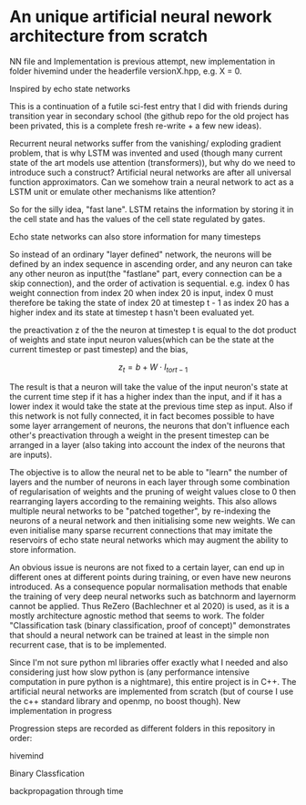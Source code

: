 # An unique artificial neural nework architecture from scratch
NN file and Implementation is previous attempt, new implementation in folder hivemind under the headerfile versionX.hpp, e.g. X = 0.


Inspired by echo state networks

This is a continuation of a futile sci-fest entry that I did with friends during transition year in secondary school (the github repo for the old project has been privated, this is a complete fresh re-write + a few new ideas).

Recurrent neural networks suffer from the vanishing/ exploding gradient problem, that is why LSTM was invented and used (though many current state of the art models use attention (transformers)), but why do we need to introduce such a construct? Artificial neural networks are after all universal function approximators. Can we somehow train a neural network to act as a LSTM unit or emulate other mechanisms like attention? 

So for the silly idea, "fast lane". 
LSTM retains the information by storing it in the cell state and has the values of the cell state regulated by gates. 

Echo state networks can also store information for many timesteps

So instead of an ordinary "layer defined" network, the neurons will be defined by an index sequence in ascending order, and any neuron can take any other neuron as input(the "fastlane" part, every connection can be a skip connection), and the order of activation is sequential. e.g. index 0 has weight connection from index 20 when index 20 is input, index 0 must therefore be taking the state of index 20 at timestep t - 1 as index 20 has a higher index and its state at timestep t hasn't been evaluated yet. 

the preactivation z of the the neuron at timestep t is equal to the dot product of weights and state input neuron values(which can be the state at the current timestep or past timestep) and the bias,
```math
z_t = b + W \cdot I_{t or t-1}
```

The result is that a neuron will take the value of the input neuron's state at the current time step if it has a higher index than the input, and if it has a lower index it would take the state at the previous time step as input. Also if this network is not fully connected, it in fact becomes possible to have some layer arrangement of neurons, the neurons that don't influence each other's preactivation through a weight in the present timestep can be arranged in a layer (also taking into account the index of the neurons that are inputs). 

The objective is to allow the neural net to be able to "learn" the number of layers and the number of neurons in each layer through some combination of regularisation of weights and the pruning of weight values close to 0 then rearranging layers according to the remaining weights. This also allows multiple neural networks to be "patched together", by re-indexing the neurons of a neural network and then initialising some new weights. We can even initialise many sparse recurrent connections that may imitate the reservoirs of echo state neural networks which may augment the ability to store information.

An obvious issue is neurons are not fixed to a certain layer, can end up in different ones at different points during training, or even have new neurons introduced. As a consequence popular normalisation methods that enable the training of very deep neural networks such as batchnorm and layernorm cannot be applied. Thus ReZero (Bachlechner et al 2020) is used, as it is a mostly architecture agnostic method that seems to work.
The folder "Classification task (binary classification, proof of concept)" demonstrates that should a neural network can be trained at least in the simple non recurrent case, that is to be implemented.

Since I'm not sure python ml libraries offer exactly what I needed and also considering just how slow python is (any performance intensive computation in pure python is a nightmare), this entire project is in C++. The artificial neural networks are implemented from scratch (but of course I use the c++ standard library and openmp, no boost though).
New implementation in progress

Progression steps are recorded as different folders in this repository
in order:

hivemind

Binary Classfication

backpropagation through time

